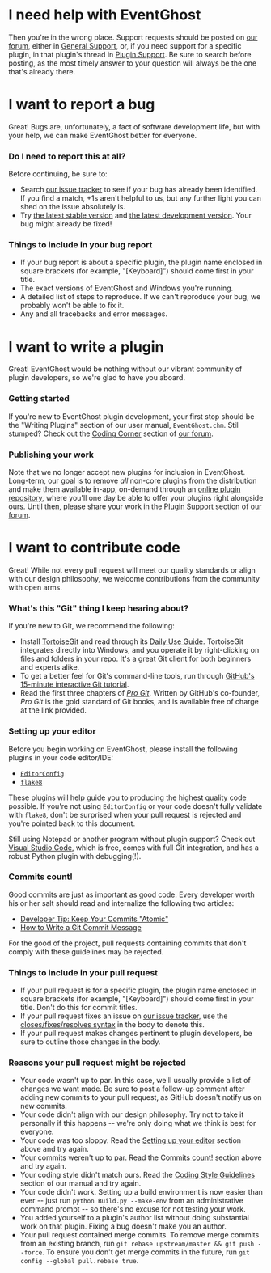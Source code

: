 # I need help with EventGhost

Then you're in the wrong place. Support requests should be posted on [our forum](http://www.eventghost.net/forum/), either in [General Support](http://www.eventghost.net/forum/viewforum.php?f=2), or, if you need support for a specific plugin, in that plugin's thread in [Plugin Support](http://www.eventghost.net/forum/viewforum.php?f=9). Be sure to search before posting, as the most timely answer to your question will always be the one that's already there.


# I want to report a bug

Great! Bugs are, unfortunately, a fact of software development life, but with your help, we can make EventGhost better for everyone.

### Do I need to report this at all?

Before continuing, be sure to:

* Search [our issue tracker](https://github.com/EventGhost/EventGhost/issues) to see if your bug has already been identified. If you find a match, +1s aren't helpful to us, but any further light you can shed on the issue absolutely is.
* Try [the latest stable version](http://www.eventghost.org/downloads/) and [the latest development version](https://ci.appveyor.com/project/blackwind/eventghost/build/artifacts). Your bug might already be fixed!

### Things to include in your bug report

* If your bug report is about a specific plugin, the plugin name enclosed in square brackets (for example, "[Keyboard]") should come first in your title.
* The exact versions of EventGhost and Windows you're running.
* A detailed list of steps to reproduce. If we can't reproduce your bug, we probably won't be able to fix it.
* Any and all tracebacks and error messages.


# I want to write a plugin

Great! EventGhost would be nothing without our vibrant community of plugin developers, so we're glad to have you aboard.

### Getting started

If you're new to EventGhost plugin development, your first stop should be the "Writing Plugins" section of our user manual, `EventGhost.chm`. Still stumped? Check out the [Coding Corner](http://www.eventghost.net/forum/viewforum.php?f=10) section of [our forum](http://www.eventghost.net/forum/).

### Publishing your work

Note that we no longer accept new plugins for inclusion in EventGhost. Long-term, our goal is to remove *all* non-core plugins from the distribution and make them available in-app, on-demand through an [online plugin repository](https://github.com/EventGhost/EventGhost/issues/4), where you'll one day be able to offer your plugins right alongside ours. Until then, please share your work in the [Plugin Support](http://www.eventghost.net/forum/viewforum.php?f=9) section of [our forum](http://www.eventghost.net/forum/).


# I want to contribute code

Great! While not every pull request will meet our quality standards or align with our design philosophy, we welcome contributions from the community with open arms.

### What's this "Git" thing I keep hearing about?

If you're new to Git, we recommend the following:

* Install [TortoiseGit](https://tortoisegit.org/download/) and read through its [Daily Use Guide](https://tortoisegit.org/docs/tortoisegit/tgit-dug.html). TortoiseGit integrates directly into Windows, and you operate it by right-clicking on files and folders in your repo. It's a great Git client for both beginners and experts alike.
* To get a better feel for Git's command-line tools, run through [GitHub's 15-minute interactive Git tutorial](https://try.github.io/).
* Read the first three chapters of [*Pro Git*](https://git-scm.com/book). Written by GitHub's co-founder, *Pro Git* is the gold standard of Git books, and is available free of charge at the link provided.

### Setting up your editor

Before you begin working on EventGhost, please install the following plugins in your code editor/IDE:

* [`EditorConfig`](http://editorconfig.org/)
* [`flake8`](https://flake8.readthedocs.io/)

These plugins will help guide you to producing the highest quality code possible. If you're not using `EditorConfig` or your code doesn't fully validate with `flake8`, don't be surprised when your pull request is rejected and you're pointed back to this document.

Still using Notepad or another program without plugin support? Check out [Visual Studio Code](https://code.visualstudio.com/), which is free, comes with full Git integration, and has a robust Python plugin with debugging(!).

### Commits count!

Good commits are just as important as good code. Every developer worth his or her salt should read and internalize the following two articles:

* [Developer Tip: Keep Your Commits "Atomic"](http://www.freshconsulting.com/atomic-commits/)
* [How to Write a Git Commit Message](http://chris.beams.io/posts/git-commit/)

For the good of the project, pull requests containing commits that don't comply with these guidelines may be rejected.

### Things to include in your pull request

* If your pull request is for a specific plugin, the plugin name enclosed in square brackets (for example, "[Keyboard]") should come first in your title. Don't do this for commit titles.
* If your pull request fixes an issue on [our issue tracker](https://github.com/EventGhost/EventGhost/issues), use the [closes/fixes/resolves syntax](https://help.github.com/articles/closing-issues-via-commit-messages/) in the body to denote this.
* If your pull request makes changes pertinent to plugin developers, be sure to outline those changes in the body.

### Reasons your pull request might be rejected

* Your code wasn't up to par. In this case, we'll usually provide a list of changes we want made. Be sure to post a follow-up comment after adding new commits to your pull request, as GitHub doesn't notify us on new commits.
* Your code didn't align with our design philosophy. Try not to take it personally if this happens -- we're only doing what we think is best for everyone.
* Your code was too sloppy. Read the [Setting up your editor](#setting-up-your-editor) section above and try again.
* Your commits weren't up to par. Read the [Commits count!](#commits-count) section above and try again.
* Your coding style didn't match ours. Read the [Coding Style Guidelines](https://github.com/EventGhost/EventGhost/blob/master/_build/data/docs/codingstyle.rst) section of our manual and try again.
* Your code didn't work. Setting up a build environment is now easier than ever -- just run `python Build.py --make-env` from an administrative command prompt -- so there's no excuse for not testing your work.
* You added yourself to a plugin's author list without doing substantial work on that plugin. Fixing a bug doesn't make you an author.
* Your pull request contained merge commits. To remove merge commits from an existing branch, run `git rebase upstream/master && git push --force`. To ensure you don't get merge commits in the future, run `git config --global pull.rebase true`.
